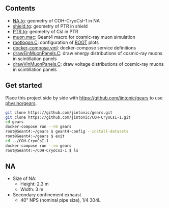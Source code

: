 ## Contents

- [NA.tg](NA.tg): geometry of COH-CryoCsI-1 in NA
- [shield.tg](shield.tg): geometry of PTR in shield
- [PTR.tg](PTR.tg): geometry of CsI in PTR
- [muon.mac](muon.mac): Geant4 macro for cosmic-ray muon simulation
- [rootlogon.C](rootlogon.C): configuration of [ROOT][] plots
- [docker-compose.yml](docker-compose.yml): docker-compose service definitions
- [drawEinMuonPanels.C](drawEinMuonPanels.C): draw energy distributions of cosmic-ray muons in scintillation panels
- [drawVinMuonPanels.C](drawVinMuonPanels.C): draw voltage distributions of cosmic-ray muons in scintillation panels

## Get started

Place this project side by side with <https://github.com/jintonic/gears> to use [physino/gears][].

```sh
git clone https://github.com/jintonic/gears.git
git clone https://github.com/jintonic/COH-CryoCsI-1.git
cd gears
docker-compose run --rm gears
root@Geant4:~/gears $ geant4-config --install-datasets
root@Geant4:~/gears $ exit
cd ../COH-CryoCsI-1
docker-compose run --rm gears
root@Geant4:~/COH-CryoCsI-1 $ ls
```

## NA
- Size of NA:
  - Height: 2.3 m
  - Width: 3 m
- Secondary confinement exhaust
  - 40" NPS (nominal pipe size), 1/4 304L

[ROOT]: https://root.cern.ch/
[physino/gears]: https://hub.docker.com/r/physino/gears
